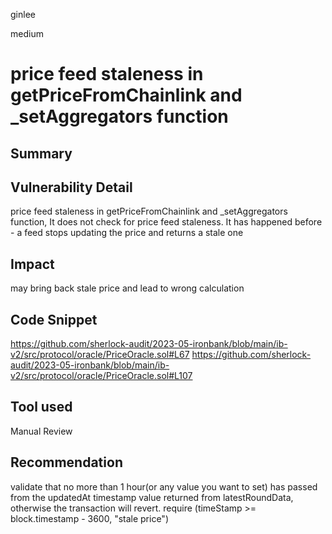 ginlee

medium

# price feed staleness in getPriceFromChainlink and _setAggregators function

## Summary
## Vulnerability Detail
price feed staleness in getPriceFromChainlink and _setAggregators function, It does not check for price feed staleness. It has happened before - a feed stops updating the price and returns a stale one

## Impact
may bring back stale price and lead to wrong calculation

## Code Snippet
https://github.com/sherlock-audit/2023-05-ironbank/blob/main/ib-v2/src/protocol/oracle/PriceOracle.sol#L67
https://github.com/sherlock-audit/2023-05-ironbank/blob/main/ib-v2/src/protocol/oracle/PriceOracle.sol#L107

## Tool used
Manual Review

## Recommendation
validate that no more than 1 hour(or any value you want to set) has passed from the updatedAt timestamp value returned from latestRoundData, otherwise the transaction will revert.
require (timeStamp >= block.timestamp - 3600, "stale price")